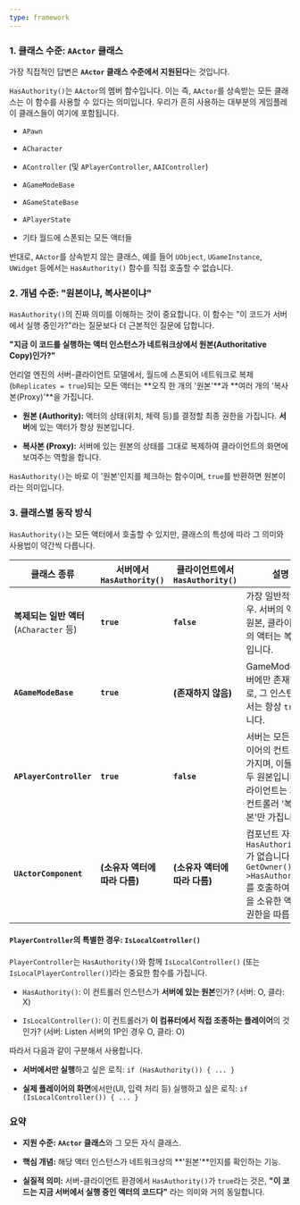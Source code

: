 ```yaml
---
type: framework
---
```

### 1. 클래스 수준: `AActor` 클래스

가장 직접적인 답변은 **`AActor` 클래스 수준에서 지원된다**는 것입니다.

`HasAuthority()`는 `AActor`의 멤버 함수입니다. 이는 즉, `AActor`를 상속받는 모든 클래스는 이 함수를 사용할 수 있다는 의미입니다. 우리가 흔히 사용하는 대부분의 게임플레이 클래스들이 여기에 포함됩니다.

- `APawn`
    
- `ACharacter`
    
- `AController` (및 `APlayerController`, `AAIController`)
    
- `AGameModeBase`
    
- `AGameStateBase`
    
- `APlayerState`
    
- 기타 월드에 스폰되는 모든 액터들
    

반대로, `AActor`를 상속받지 않는 클래스, 예를 들어 `UObject`, `UGameInstance`, `UWidget` 등에서는 `HasAuthority()` 함수를 직접 호출할 수 없습니다.

### 2. 개념 수준: "원본이냐, 복사본이냐"

`HasAuthority()`의 진짜 의미를 이해하는 것이 중요합니다. 이 함수는 "이 코드가 서버에서 실행 중인가?"라는 질문보다 더 근본적인 질문에 답합니다.

**"지금 이 코드를 실행하는 액터 인스턴스가 네트워크상에서 원본(Authoritative Copy)인가?"**

언리얼 엔진의 서버-클라이언트 모델에서, 월드에 스폰되어 네트워크로 복제(`bReplicates = true`)되는 모든 액터는 **오직 한 개의 '원본'**과 **여러 개의 '복사본(Proxy)'**을 가집니다.

- **원본 (Authority):** 액터의 상태(위치, 체력 등)를 결정할 최종 권한을 가집니다. **서버**에 있는 액터가 항상 원본입니다.
    
- **복사본 (Proxy):** 서버에 있는 원본의 상태를 그대로 복제하여 클라이언트의 화면에 보여주는 역할을 합니다.
    

`HasAuthority()`는 바로 이 '원본'인지를 체크하는 함수이며, `true`를 반환하면 원본이라는 의미입니다.

### 3. 클래스별 동작 방식

`HasAuthority()`는 모든 액터에서 호출할 수 있지만, 클래스의 특성에 따라 그 의미와 사용법이 약간씩 다릅니다.

|클래스 종류|서버에서 `HasAuthority()`|클라이언트에서 `HasAuthority()`|설명|
|---|---|---|---|
|**복제되는 일반 액터** (`ACharacter` 등)|**`true`**|**`false`**|가장 일반적인 경우. 서버의 액터는 원본, 클라이언트의 액터는 복사본입니다.|
|**`AGameModeBase`**|**`true`**|**(존재하지 않음)**|GameMode는 서버에만 존재하므로, 그 인스턴스에서는 항상 `true`입니다.|
|**`APlayerController`**|**`true`**|**`false`**|서버는 모든 플레이어의 컨트롤러를 가지며, 이들은 모두 원본입니다. 클라이언트는 자신의 컨트롤러 '복사본'만 가집니다.|
|**`UActorComponent`**|**(소유자 액터에 따라 다름)**|**(소유자 액터에 따라 다름)**|컴포넌트 자체에는 `HasAuthority()`가 없습니다. 대신 `GetOwner()->HasAuthority()`를 호출하여 자신을 소유한 액터의 권한을 따릅니다.|

#### `PlayerController`의 특별한 경우: `IsLocalController()`

`PlayerController`는 `HasAuthority()`와 함께 `IsLocalController()` (또는 `IsLocalPlayerController()`)라는 중요한 함수를 가집니다.

- `HasAuthority()`: 이 컨트롤러 인스턴스가 **서버에 있는 원본**인가? (서버: O, 클라: X)
    
- `IsLocalController()`: 이 컨트롤러가 **이 컴퓨터에서 직접 조종하는 플레이어**의 것인가? (서버: Listen 서버의 1P인 경우 O, 클라: O)
    

따라서 다음과 같이 구분해서 사용합니다.

- **서버에서만 실행**하고 싶은 로직: `if (HasAuthority()) { ... }`
    
- **실제 플레이어의 화면**에서만(UI, 입력 처리 등) 실행하고 싶은 로직: `if (IsLocalController()) { ... }`
    

### 요약

- **지원 수준:** **`AActor` 클래스**와 그 모든 자식 클래스.
    
- **핵심 개념:** 해당 액터 인스턴스가 네트워크상의 **'원본'**인지를 확인하는 기능.
    
- **실질적 의미:** 서버-클라이언트 환경에서 `HasAuthority()`가 `true`라는 것은, **"이 코드는 지금 서버에서 실행 중인 액터의 코드다"** 라는 의미와 거의 동일합니다.
    